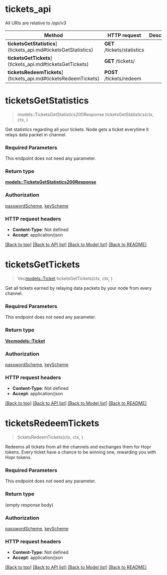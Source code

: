 # tickets_api

All URIs are relative to _/api/v3_

| Method                                                         | HTTP request                | Description |
| -------------------------------------------------------------- | --------------------------- | ----------- |
| **ticketsGetStatistics**](tickets_api.md#ticketsGetStatistics) | **GET** /tickets/statistics |
| **ticketsGetTickets**](tickets_api.md#ticketsGetTickets)       | **GET** /tickets/           |
| **ticketsRedeemTickets**](tickets_api.md#ticketsRedeemTickets) | **POST** /tickets/redeem    |

# **ticketsGetStatistics**

> models::TicketsGetStatistics200Response ticketsGetStatistics(ctx, ctx, )

Get statistics regarding all your tickets. Node gets a ticket everytime it relays data packet in channel.

### Required Parameters

This endpoint does not need any parameter.

### Return type

[**models::TicketsGetStatistics200Response**](ticketsGetStatistics_200_response.md)

### Authorization

[passwordScheme](../README.md#passwordScheme), [keyScheme](../README.md#keyScheme)

### HTTP request headers

- **Content-Type**: Not defined
- **Accept**: application/json

[[Back to top]](#) [[Back to API list]](../README.md#documentation-for-api-endpoints) [[Back to Model list]](../README.md#documentation-for-models) [[Back to README]](../README.md)

# **ticketsGetTickets**

> Vec<models::Ticket> ticketsGetTickets(ctx, ctx, )

Get all tickets earned by relaying data packets by your node from every channel.

### Required Parameters

This endpoint does not need any parameter.

### Return type

[**Vec<models::Ticket>**](Ticket.md)

### Authorization

[passwordScheme](../README.md#passwordScheme), [keyScheme](../README.md#keyScheme)

### HTTP request headers

- **Content-Type**: Not defined
- **Accept**: application/json

[[Back to top]](#) [[Back to API list]](../README.md#documentation-for-api-endpoints) [[Back to Model list]](../README.md#documentation-for-models) [[Back to README]](../README.md)

# **ticketsRedeemTickets**

> ticketsRedeemTickets(ctx, ctx, )

Redeems all tickets from all the channels and exchanges them for Hopr tokens. Every ticket have a chance to be winning one, rewarding you with Hopr tokens.

### Required Parameters

This endpoint does not need any parameter.

### Return type

(empty response body)

### Authorization

[passwordScheme](../README.md#passwordScheme), [keyScheme](../README.md#keyScheme)

### HTTP request headers

- **Content-Type**: Not defined
- **Accept**: application/json

[[Back to top]](#) [[Back to API list]](../README.md#documentation-for-api-endpoints) [[Back to Model list]](../README.md#documentation-for-models) [[Back to README]](../README.md)
